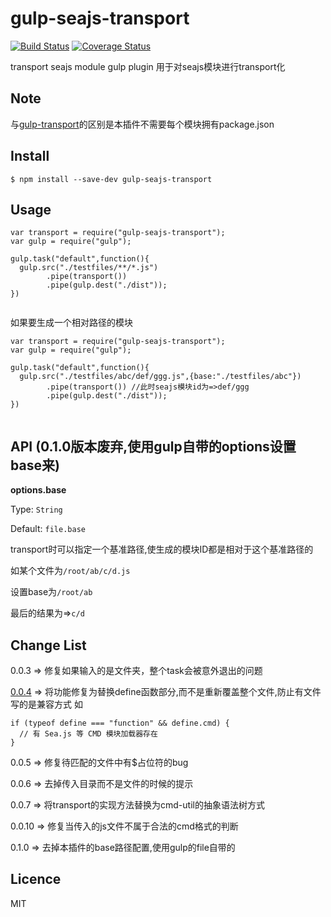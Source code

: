 gulp-seajs-transport
====================

[![Build Status](https://travis-ci.org/guilipan/gulp-seajs-transport.svg?branch=master)](https://travis-ci.org/guilipan/gulp-seajs-transport)
[![Coverage Status](https://coveralls.io/repos/guilipan/gulp-seajs-transport/badge.png?branch=master)](https://coveralls.io/r/guilipan/gulp-seajs-transport?branch=master)

transport seajs module gulp plugin
用于对seajs模块进行transport化

## Note

与[gulp-transport](https://github.com/popomore/gulp-transport)的区别是本插件不需要每个模块拥有package.json

## Install

```
$ npm install --save-dev gulp-seajs-transport

```

## Usage

```
var transport = require("gulp-seajs-transport");
var gulp = require("gulp");

gulp.task("default",function(){
  gulp.src("./testfiles/**/*.js")
        .pipe(transport())
        .pipe(gulp.dest("./dist"));
}) 
   
```
如果要生成一个相对路径的模块

```
var transport = require("gulp-seajs-transport");
var gulp = require("gulp");

gulp.task("default",function(){
  gulp.src("./testfiles/abc/def/ggg.js",{base:"./testfiles/abc"})
        .pipe(transport()) //此时seajs模块id为=>def/ggg
        .pipe(gulp.dest("./dist"));
}) 
   

```

## API (0.1.0版本废弃,使用gulp自带的options设置base来)

**options.base**

Type: `String`

Default: `file.base`

transport时可以指定一个基准路径,使生成的模块ID都是相对于这个基准路径的

如某个文件为`/root/ab/c/d.js`

设置base为`/root/ab`

最后的结果为=>`c/d`


## Change List

0.0.3 => 修复如果输入的是文件夹，整个task会被意外退出的问题

[0.0.4](https://github.com/guilipan/gulp-seajs-transport/issues/2) => 将功能修复为替换define函数部分,而不是重新覆盖整个文件,防止有文件写的是兼容方式
如
```
if (typeof define === "function" && define.cmd) {
  // 有 Sea.js 等 CMD 模块加载器存在
}
```
0.0.5 => 修复待匹配的文件中有$占位符的bug

0.0.6 => 去掉传入目录而不是文件的时候的提示

0.0.7 => 将transport的实现方法替换为cmd-util的抽象语法树方式

0.0.10 => 修复当传入的js文件不属于合法的cmd格式的判断

0.1.0 => 去掉本插件的base路径配置,使用gulp的file自带的
## Licence

MIT

